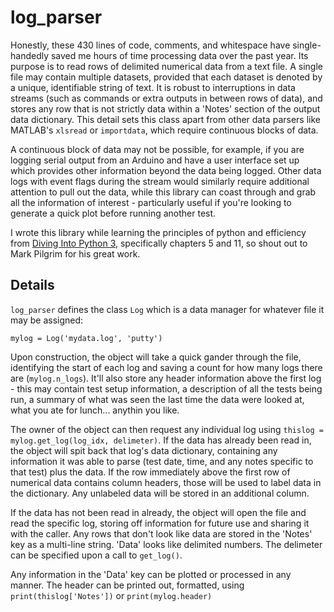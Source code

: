 # log_parser

Honestly, these 430 lines of code, comments, and whitespace have single-
handedly saved me hours of time processing data over the past year. Its purpose
is to read rows of delimited numerical data from a text file. A single file may
contain multiple datasets, provided that each dataset is denoted by a unique,
identifiable string of text. It is robust to interruptions in data streams
(such as commands or extra outputs in between rows of data), and stores any row
that is not strictly data within a 'Notes' section of the output data
dictionary. This detail sets this class apart from other data parsers like
MATLAB's `xlsread` or `importdata`, which require continuous blocks of data.

A continuous block of data may not be possible, for example, if you are logging
serial output from an Arduino and have a user interface set up which provides
other information beyond the data being logged. Other data logs with event
flags during the stream would similarly require additional attention to pull
out the data, while this library can coast through and grab all the information
of interest - particularly useful if you're looking to generate a quick plot
before running another test.

I wrote this library while learning the principles of python and efficiency
from [Diving Into Python
3](https://diveintopython3.problemsolving.io/table-of-contents.html#your-first-python-program),
specifically chapters 5 and 11, so shout out to Mark Pilgrim for his great
work.

## Details

`log_parser` defines the class `Log` which is a data manager for whatever file
it may be assigned:

```py3
mylog = Log('mydata.log', 'putty')
```

Upon construction, the object will take a quick gander through the file,
identifying the start of each log and saving a count for how many logs there
are (`mylog.n_logs`). It'll also store any header information above the first
log - this may contain test setup information, a description of all the tests
being run, a summary of what was seen the last time the data were looked at,
what you ate for lunch... anythin you like.

The owner of the object can then request any individual log using `thislog =
mylog.get_log(log_idx, delimeter)`. If the data has already been read in, the
object will spit back that log's data dictionary, containing any information it
was able to parse (test date, time, and any notes specific to that test) plus
the data. If the row immediately above the first row of numerical data
contains column headers, those will be used to label data in the dictionary.
Any unlabeled data will be stored in an additional column.

If the data has not been read in already, the object will open the file and
read the specific log, storing off information for future use and sharing it
with the caller. Any rows that don't look like data are stored in the 'Notes'
key as a multi-line string. 'Data' looks like delimited numbers. The delimeter
can be specified upon a call to `get_log()`.

Any information in the 'Data' key can be plotted or processed in any manner.
The header can be printed out, formatted, using `print(thislog['Notes'])` or
`print(mylog.header)`
